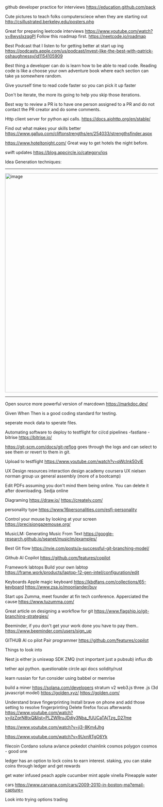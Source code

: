 github developer practice for interviews
https://education.github.com/pack

Cute pictures to teach folks computersciece when they are starting out
http://csillustrated.berkeley.edu/posters.php

Great for preparing leetcode interviews
https://www.youtube.com/watch?v=8wysIxzqgPI
Follow this roadmap first.
https://neetcode.io/roadmap



Best Podcast that I listen to for getting better at start up ing
https://podcasts.apple.com/us/podcast/invest-like-the-best-with-patrick-oshaughnessy/id1154105909

Best thing a developer can do is learn how to be able to read code. Reading code is like a choose your own adventure book where each section can take ya somewhere random.

Give yourself time to read code faster so you can pick it up faster

Don't be iterate, the more its going to help you skip those iterations. 

Best way to review a PR is to have one person assigned to a PR and do not contact the PR creator and do some comments.

Http client server for python api calls.
https://docs.aiohttp.org/en/stable/

Find out what makes your skills better
https://www.gallup.com/cliftonstrengths/en/254033/strengthsfinder.aspx

https://www.hoteltonight.com/
Great way to get hotels the night before.

swift updates
https://blog.appcircle.io/category/ios

Idea Generation techniques:

--------------------------------
<img width="719" alt="image" src="https://user-images.githubusercontent.com/16872771/235682975-1e534103-2a44-4d2f-ad3d-ca8bf606ada3.png">




--------------------------------
Open source more powerful version of marcdown
https://markdoc.dev/


Given When Then is a good coding standard for testing. 

seperate mock data to sperate files.

Automating software to deploy to testflight for ci/cd pipelines
-fastlane
-bitrise
https://bitrise.io/

https://git-scm.com/docs/git-reflog
goes through the logs and can select to see them or revert to them in git.

Upload to testflight
https://www.youtube.com/watch?v=pWcInk50vIE

UX Design resources
interaction design academy
coursera UX
nielsen norman group ux
general assembly (more of a bootcamp)

Edit PDFs assuming you don't mind them being online. You can delete it after downloading.
Sedja online

Diagraming
https://draw.io/
https://creately.com/

personality type
https://www.16personalities.com/esfj-personality

Control your mouse by looking at your screen
https://precisiongazemouse.org/

MusicLM: Generating Music From Text
https://google-research.github.io/seanet/musiclm/examples/

Best Git flow
https://nvie.com/posts/a-successful-git-branching-model/

Github AI Copilot
https://github.com/features/copilot

Framework labtops
Build your own labtop
https://frame.work/products/laptop-12-gen-intel/configuration/edit

Keyboards
Apple magic keyboard 
https://kbdfans.com/collections/65-keyboard
https://www.zsa.io/moonlander/buy

Start ups
Zumma, meet founder at fin tech conference. Apperciated the cause
https://www.tuzumma.com/

Great article on designing a workflow for git
https://www.flagship.io/git-branching-strategies/

Beeminder, if you don't get your work done you have to pay them..
https://www.beeminder.com/users/sign_up

GITHUB AI co pilot
Pair programmer
https://github.com/features/copilot

Things to look into

Nest js
either js
uniswap SDK
ZMQ (not important just a pubsub)
influx db


tether api python. questionable
circle api docs
solidity/rust


learn russian for fun
consider using babbel or memrise

build a miner
https://solana.com/developers
stratum v2
web3.js
three .js (3d javascript model)
https://golden.xyz/
https://golden.com/

Understand brave fingerprinting Install brave on phone and add those setting to resolve fingerprinting Delete firefox focus afterwards
https://www.youtube.com/watch?v=jlzZqrN8txQ&list=PLZWRruJDdjy3Nba_fUUCaTAjTzg_D27me

https://www.youtube.com/watch?v=ji3-8Km4Jhg

https://www.youtube.com/watch?v=9UxnRTgO6Yk


filecoin
Cordano
soluna
avlance 
pokedot
chainlink 
cosmos
polygon
cosmos - good one 

ledger has an option to lock coins to earn interest. 
staking, you can stake coins through ledger and get rewards

get water infused 
peach apple
cucumber mint
apple vinella
Pineapple water

cars
https://www.carvana.com/cars/2009-2010-in-boston-ma?email-capture=

Look into trying options trading


